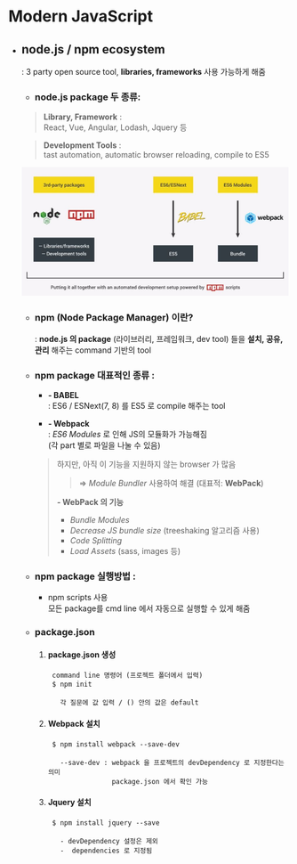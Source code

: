 # Modern JavaScript

- ## node.js / npm  ecosystem
    : 3 party open source tool, __libraries, frameworks__ 사용 가능하게 해줌   
    - ### node.js package 두 종류:   
    > __Library, Framework__ :    
    React, Vue, Angular, Lodash, Jquery 등   

    > __Development Tools__ :   
    tast automation, automatic browser reloading, compile to ES5

    ![npmEcosystem](ref/npmEcosystem.JPG)

    - ### npm (Node Package Manager) 이란?
        : __node.js 의 package__ (라이브러리, 프레임워크, dev tool) 들을 __설치, 공유, 관리__ 해주는 command 기반의 tool   
    
    - ### npm package 대표적인 종류 :

        - __- BABEL__   
        : ES6 / ESNext(7, 8) 를 ES5 로 compile 해주는 tool

        - __- Webpack__   
        : _ES6 Modules_ 로 인해 JS의 모듈화가 가능해짐   
        (각 part 별로 파일을 나눌 수 있음)   
        >
        > 하지만, 아직 이 기능을 지원하지 않는 browser 가 많음
        >> => _Module Bundler_ 사용하여 해결 (대표적: __WebPack__)
        >
        >__- WebPack 의 기능__
        >- _Bundle Modules_
        >- _Decrease JS bundle size_ (treeshaking 알고리즘 사용)
        >- _Code Splitting_
        >- _Load Assets_ (sass, images 등)
    
    - ### npm package 실행방법 :
        - npm scripts 사용   
        모든 package를 cmd line 에서 자동으로 실행할 수 있게 해줌

    - ### package.json
        1. #### package.json 생성
                command line 명령어 (프로젝트 폴더에서 입력)
                $ npm init
                  
                  각 질문에 값 입력 / () 안의 값은 default

        2. #### Webpack 설치
                $ npm install webpack --save-dev
                  
                  --save-dev : webpack 을 프로젝트의 devDependency 로 지정한다는 의미
                               package.json 에서 확인 가능
        
        3. #### Jquery 설치
                $ npm install jquery --save

                  - devDependency 설정은 제외
                  -  dependencies 로 지정됨

        
